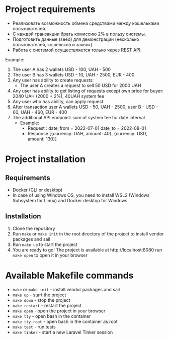 # Project requirements
- Реализовать возможность обмена средствами между кошельками пользователей.
- С каждой транзакции брать комиссию 2% в пользу системы.
- Подготовить данные (seed) для демонстрации (несколько пользователей, кошельков и заявок)
- Работа с системой осуществляется только через REST API.

Example:
1. The user A has 2 wallets USD - 100, UAH - 500
2. The user B has 3 wallets USD - 10, UAH - 2500, EUR - 400
3. Any user has ability to create requests:
   - The user A creates a request to sell 50 USD for 2000 UAH
4. Any user has ability to get listing of requests except own
   price for buyer: 2040 UAH (2000 + 2%), 40UAH system fee
5. Any user who has ability, can apply request
6. After transaction user A wallets USD - 50, UAH - 2500, user B - USD - 60, UAH - 460, EUR - 400
7. The additional API endpoint: sum of system fee for date interval
   - Example:
     - Request : date_from = 2022-07-01 date_to = 2022-08-01
     - Response [{currency: UAH, amount: 40}, {currency: USD, amount: 130}]

# Project installation

## Requirements
- Docker (CLI or desktop)
- In case of using Windows OS, you need to install WSL2 (Windows Subsystem for Linux) and Docker desktop for Windows

## Installation
1. Clone the repository
2. Run `make` or `make init` in the root directory of the project to install vendor packages and sail
3. Run `make up` to start the project
4. You are ready to go! The project is available at http://localhost:8080 run `make open` to open it in your browser


# Available Makefile commands
- `make` or `make init` - install vendor packages and sail
- `make up` - start the project
- `make down` - stop the project
- `make restart` - restart the project
- `make open` - open the project in your browser
- `make tty` - open bash in the container
- `make tty-root` - open bash in the container as root
- `make test` - run tests
- `make tinker` - start a new Laravel Tinker session
